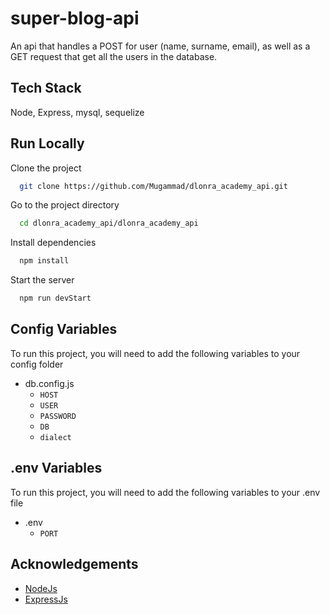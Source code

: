 # super-blog-api

An api that handles a POST for user (name, surname, email), as well as a GET request that get all the users in the database.  

## Tech Stack

Node, Express, mysql, sequelize


## Run Locally

Clone the project

```bash
  git clone https://github.com/Mugammad/dlonra_academy_api.git
```

Go to the project directory

```bash
  cd dlonra_academy_api/dlonra_academy_api
```

Install dependencies

```bash
  npm install
```

Start the server

```bash
  npm run devStart
```

## Config Variables
To run this project, you will need to add the following variables to your config folder
 - db.config.js 
    - `HOST`
    - `USER`
    - `PASSWORD`
    - `DB`
    - `dialect`

## .env Variables
To run this project, you will need to add the following variables to your .env file
 - .env 
    - `PORT`


## Acknowledgements
 - [NodeJs](https://nodejs.org/en/)
 - [ExpressJs](https://expressjs.com/)